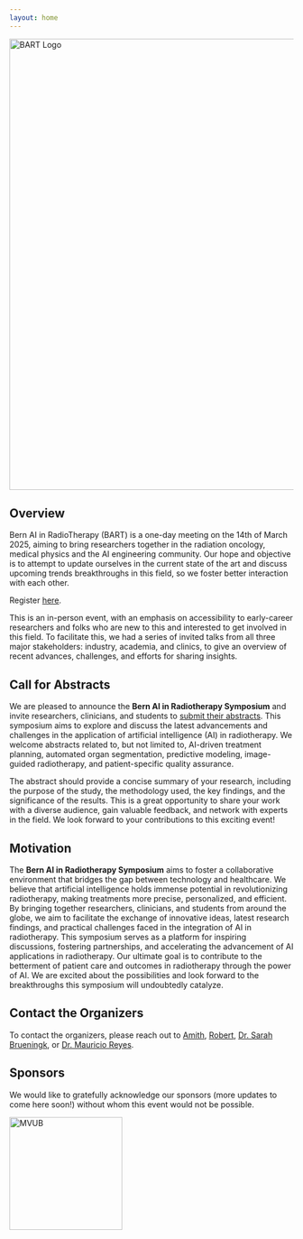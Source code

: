 ```yaml
---
layout: home
---
```


<img src="/bart25/assets/images/bart-logo.png" alt="BART Logo" width="800"/>

## Overview

Bern AI in RadioTherapy (BART) is a one-day meeting on the 14th of March 2025, aiming to bring researchers together in the radiation oncology, medical physics and the AI engineering community. Our hope and objective is to attempt to update ourselves in the current state of the art and discuss upcoming trends breakthroughs in this field, so we foster better interaction with each other. 

Register [here](https://forms.office.com/Pages/ResponsePage.aspx?id=ejgA1C8h6kOsf3eqEteXfuKom6WeIf9HlWz4CDgAbhdUMjNIRzc1SzNIT0hPT085RVhIOEZCMjJRVi4u). 

This is an in-person event, with an emphasis on accessibility to early-career researchers and folks who are new to this and interested to get involved in this field. To facilitate this, we had a series of invited talks from all three major stakeholders: industry, academia, and clinics, to give an overview of recent advances, challenges, and efforts for sharing insights.

## Call for Abstracts

We are pleased to announce the **Bern AI in Radiotherapy Symposium** and invite researchers, clinicians, and students to [submit their abstracts](/bart25/submission). This symposium aims to explore and discuss the latest advancements and challenges in the application of artificial intelligence (AI) in radiotherapy. We welcome abstracts related to, but not limited to, AI-driven treatment planning, automated organ segmentation, predictive modeling, image-guided radiotherapy, and patient-specific quality assurance. 

The abstract should provide a concise summary of your research, including the purpose of the study, the methodology used, the key findings, and the significance of the results. This is a great opportunity to share your work with a diverse audience, gain valuable feedback, and network with experts in the field. We look forward to your contributions to this exciting event!

## Motivation

The **Bern AI in Radiotherapy Symposium** aims to foster a collaborative environment that bridges the gap between technology and healthcare. We believe that artificial intelligence holds immense potential in revolutionizing radiotherapy, making treatments more precise, personalized, and efficient. By bringing together researchers, clinicians, and students from around the globe, we aim to facilitate the exchange of innovative ideas, latest research findings, and practical challenges faced in the integration of AI in radiotherapy. This symposium serves as a platform for inspiring discussions, fostering partnerships, and accelerating the advancement of AI applications in radiotherapy. Our ultimate goal is to contribute to the betterment of patient care and outcomes in radiotherapy through the power of AI. We are excited about the possibilities and look forward to the breakthroughs this symposium will undoubtedly catalyze.

## Contact the Organizers

To contact the organizers, please reach out to [Amith](/bart25/speakers/amith_kamath), [Robert](/bart25/speakers/robert_poel), [Dr. Sarah Brueningk](/bart25/speakers/sarah_brueningk), or [Dr. Mauricio Reyes](/bart25/speakers/mauricio_reyes).

## Sponsors

We would like to gratefully acknowledge our sponsors (more updates to come here soon!) without whom this event would not be possible.

<img src="/bart25/assets/images/mvub_logo.png" alt="MVUB" width="200"/> 

<!---
## Sponsors

We would like to gratefully acknowledge our sponsors without whom this event would not be possible.

<img src="/assets/images/mvub_logo.png" alt="MVUB" width="200"/> <img src="/assets/images/ccmt_logo.jpeg" alt="CCMT" width="200"/> <img src="/assets/images/mathworks-logo.png" alt="MathWorks" width="200"/> <img src="/assets/images/varian-logo.jpg" alt="MVUB" width="200"/> 

We acknowledge the MICCAI Society for endorsing this event as well.
<img src="/2023/assets/images/MICCAI_logo.jpeg" alt="MICCAI" width="200"/>
-->